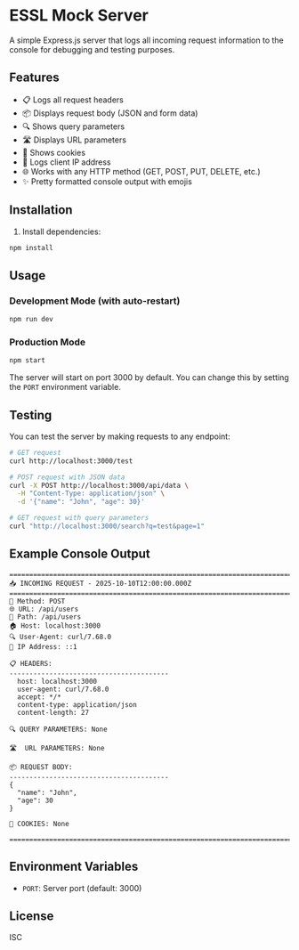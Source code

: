 # ESSL Mock Server

A simple Express.js server that logs all incoming request information to the console for debugging and testing purposes.

## Features

- 📋 Logs all request headers
- 📦 Displays request body (JSON and form data)
- 🔍 Shows query parameters
- 🛣️ Displays URL parameters
- 🍪 Shows cookies
- 📱 Logs client IP address
- 🌐 Works with any HTTP method (GET, POST, PUT, DELETE, etc.)
- ✨ Pretty formatted console output with emojis

## Installation

1. Install dependencies:
```bash
npm install
```

## Usage

### Development Mode (with auto-restart)
```bash
npm run dev
```

### Production Mode
```bash
npm start
```

The server will start on port 3000 by default. You can change this by setting the `PORT` environment variable.

## Testing

You can test the server by making requests to any endpoint:

```bash
# GET request
curl http://localhost:3000/test

# POST request with JSON data
curl -X POST http://localhost:3000/api/data \
  -H "Content-Type: application/json" \
  -d '{"name": "John", "age": 30}'

# GET request with query parameters
curl "http://localhost:3000/search?q=test&page=1"
```

## Example Console Output

```
================================================================================
📥 INCOMING REQUEST - 2025-10-10T12:00:00.000Z
================================================================================
🔗 Method: POST
🌐 URL: /api/users
📍 Path: /api/users
🏠 Host: localhost:3000
🔍 User-Agent: curl/7.68.0
📱 IP Address: ::1

📋 HEADERS:
----------------------------------------
  host: localhost:3000
  user-agent: curl/7.68.0
  accept: */*
  content-type: application/json
  content-length: 27

🔍 QUERY PARAMETERS: None

🛣️  URL PARAMETERS: None

📦 REQUEST BODY:
----------------------------------------
{
  "name": "John",
  "age": 30
}

🍪 COOKIES: None

================================================================================
```

## Environment Variables

- `PORT`: Server port (default: 3000)

## License

ISC
